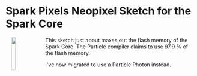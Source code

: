 # Spark Pixels Neopixel Sketch for the Spark Core
<img align="left" src="https://github.com/sparcules/Spark_Pixels/blob/master/Pics/spark_core.png" width="15%" height="15%" hspace="15" style="float: left">This sketch just about maxes out the flash memory of the Spark Core. The Particle compiler claims to use 97.9 % of the flash memory. 

I've now migrated to use a Particle Photon instead.
